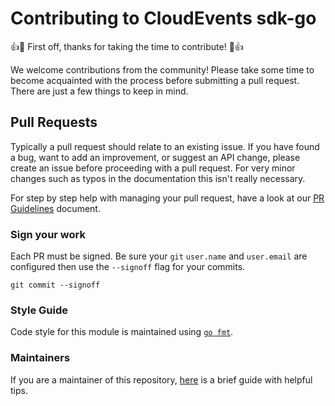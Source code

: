 # Contributing to CloudEvents sdk-go

:+1::tada: First off, thanks for taking the time to contribute! :tada::+1:

We welcome contributions from the community! Please take some time to become
acquainted with the process before submitting a pull request. There are just
a few things to keep in mind.

## Pull Requests

Typically a pull request should relate to an existing issue. If you have
found a bug, want to add an improvement, or suggest an API change, please
create an issue before proceeding with a pull request. For very minor changes
such as typos in the documentation this isn't really necessary.

For step by step help with managing your pull request, have a look at our
[PR Guidelines](pr_guidelines.md) document.

### Sign your work

Each PR must be signed. Be sure your `git` `user.name` and `user.email` are configured
then use the `--signoff` flag for your commits.

```console
git commit --signoff
```

### Style Guide

Code style for this module is maintained using [`go fmt`](https://golang.org/cmd/go/#hdr-Gofmt__reformat__package_sources).

### Maintainers

If you are a maintainer of this repository, [here](maintainers_guide.pr) is a brief
guide with helpful tips.
